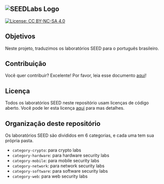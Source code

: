 ![SEEDLabs Logo](https://seedsecuritylabs.org/assets/images/seed_labs_b.png)
--------------------------------------------------------------------------------

[![License: CC BY-NC-SA 4.0](https://img.shields.io/badge/License-CC%20BY--NC--SA%204.0-lightgrey.svg)](https://creativecommons.org/licenses/by-nc-sa/4.0/)


## Objetivos

Neste projeto, traduzimos os laboratórios SEED para o português brasileiro.


## Contribuição

Você quer contribuir? Excelente! Por favor, leia esse documento [aqui](CONTRIBUTING.md)!


## Licença

Todos os laboratórios SEED neste repositório usam licenças de código aberto. 
Você pode ler esta licença [aqui](LICENSE.md) para mas detalhes.


## Organização deste repositório

Os laboratórios SEED são divididos em 6 categorias, e cada uma tem sua própria pasta. 

- ```category-crypto```:     para crypto labs
- ```category-hardware```:   para hardware security labs
- ```category-mobile```:     para mobile security labs
- ```category-network```:    para network security labs
- ```category-software```:   para software security labs
- ```category-web```:        para web security labs
